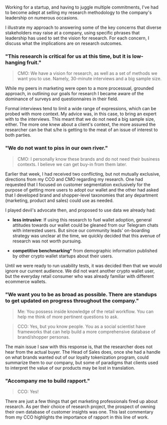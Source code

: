 

Working for a startup, and having to juggle multiple commitments, I've had to become adept at selling my research methodology to the company's leadership on numerous occasions. 

I illustrate my approach to answering some of the key concerns that diverse stakeholders may raise at a company, using specific phrases that leadership has used to set the vision for research. For each concern, I discuss what the implications are on research outcomes. 

### "This research is critical for us at this time, but it is low-hanging fruit."

> CMO: We have a vision for research, as well as a set of methods we want you to use. Namely, 30-minute interviews and a big sample size. 

While my peers in marketing were open to a more processual, grounded approach, in outlining our goals for research I became aware of the dominance of surveys and questionnaires in their field. 

Formal interviews tend to limit a wide range of expressions, which can be probed with more context. My advice was, in this case, to bring an expert with to the interviews. This meant that we do not need a big sample size, either. The more one knew about a client's context, the more assured the researcher can be that s/he is getting to the meat of an issue of interest to both parties. 

### "We do not want to piss in our own river."

> CMO: I personally know these brands and do not need their business contexts. I believe we can get buy-in from them later.

Earlier that week, I had received two conflicting, but not mutually exclusive, directions from my CCO and CMO regarding my research. One had requested that I focused on customer segmentation exclusively for the purpose of getting more users to adopt our wallet and the other had asked that I developed brand and shopper-level taxonomies that any department (marketing, product and sales) could use as needed. 

I played devil's advocate then, and proposed to use data we already had: 

- **less intrusive**: If using this research to fuel wallet adoption, general attitudes towards our wallet could be gleaned from our Telegram chats with interested users. But since our community leads' on-boarding strategy was unclear at the time, we quickly decided that this avenue of research was not worth pursuing. 

- **competitive benchmarking*** from demographic information published by other crypto wallet startups about their users.  

Until we were ready to run usability tests, it was decided then that we would ignore our current audience. We did not want another crypto wallet user, but the everyday retail consumer who was already familiar with different ecommerce wallets. 

### "We want you to be as broad as possible. There are standups to get updated on progress throughout the company."

> Me: You possess inside knowledge of the retail workflow. You can help me think of more pertinent questions to ask. 

> CCO: Yes, but you know people. You as a social scientist have frameworks that can help build a more comprehensive database of brand/shopper personas. 

The main issue I saw with this response is, that the researcher does not hear from the actual buyer. The Head of Sales does, once she had a handle on what brands wanted out of our loyalty tokenization program, could summarize them to our company, but some of paradigms that clients used to interpret the value of our products may be lost in translation. 

### "Accompany me to build rapport."

> CCO: Yes! 

There are just a few things that get marketing professionals fired up about research. As per their choice of research project, the prospect of owning their own database of customer insights was one. This last commentary from my CCO highlights the importance of rapport in this line of work.

